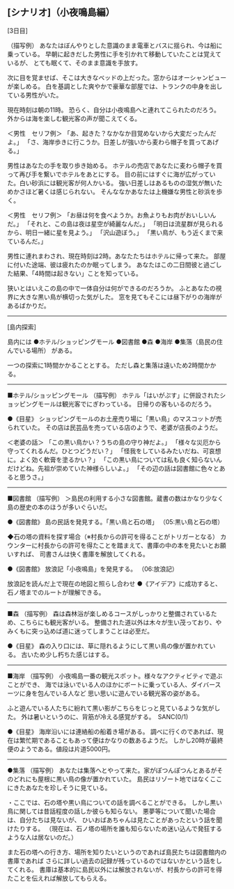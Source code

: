 [シナリオ]（小夜鳴島編）
--------------------------------------
[3日目]

（描写例）
あなたはぼんやりとした意識のまま電車とバスに揺られ、今は船に乗っている。
早朝に起きだした男性に手を引かれて移動していたことは覚えているが、
とても眠くて、そのまま意識を手放す。

次に目を覚ませば、そこは大きなベッドの上だった。窓からはオーシャンビューが楽しめる。
白を基調とした爽やかで豪華な部屋では、トランクの中身を出している男性がいた。

現在時刻は朝の11時。
恐らく、自分は小夜鳴島へと連れてこられたのだろう。
外からは海を楽しむ観光客の声が聞こえてくる。

＜男性　セリフ例＞
「あ、起きた？なかなか目覚めないから大変だったんだよ。」
「さ、海岸歩きに行こうか。日差しが強いから麦わら帽子を買ってあげる。」

男性はあなたの手を取り歩き始める。
ホテルの売店であなたに麦わら帽子を買って再び手を繋いでホテルをあとにする。
目の前にはすぐに海が広がっていた。白い砂浜には観光客が何人かいる。
強い日差しはあるものの湿気が無いためかさほど暑くは感じられない。
そんななかあなたは上機嫌な男性と砂浜を歩く。

＜男性　セリフ例＞
「お昼は何を食べようか。お魚よりもお肉がおいしいんだ。」
「それと、この島は夜は星空が綺麗なんだ。」
「明日は流星群が見られるから、明日一緒に星を見よう。」
「沢山遊ぼう。」
「黒い鳥が、もう近くまで来ているんだ。」

男性に連れまわされ、現在時刻は2時。あなたたちはホテルに帰って来た。
部屋に付いた途端、彼は疲れたのか眠ってしまう。
あなたはこの二日間彼と過ごした結果、「4時間は起きない」ことを知っている。

狭いとはいえこの島の中で一体自分は何ができるのだろうか。
ふとあなたの視界に大きな黒い鳥が横切った気がした。
窓を見てもそこには昼下がりの海岸があるばかりだ。

-----------

[島内探索]

島内には
●ホテル/ショッピングモール
●図書館
●森
●海岸
●集落（島民の住んでいる場所）
がある。

一つの探索に1時間かかることとする。
ただし森と集落は遠いため2時間かかる。

------------

■ホテル/ショッピングモール
（描写例）
ホテル「はいがぷす」に併設されたショッピングモールは観光客でにぎわっている。
日帰りの客もいるのだろう。

●《目星》
ショッピングモールのお土産売り場に「黒い鳥」のマスコットが売られていた。
その店は民芸品を売っている店のようで、老婆が店長のようだ。

＜老婆の話＞
「この黒い鳥かい？うちの島の守り神だよ。」
「様々な災厄から守ってくれるんだ。ひとつどうだい？」
「怪我をしているみたいだね、可哀想に。よく効く軟膏を塗るかい？」
「この黒い鳥については私も良く知らないんだけどね。先祖が崇めていた神様らしいよ。」
「その辺の話は図書館に色々とあると思うさ。」

--------------

■図書館
（描写例）
＞島民の利用する小さな図書館。蔵書の数はかなり少なく島の歴史の本のほうが多いぐらいだ。

●《図書館》
島の民話を発見する。「黒い鳥と石の塔」
（05:黒い鳥と石の塔）



◆石の塔の資料を探す場合（※村長からの許可を得ることがトリガーとなる）
カウンターに村長からの許可を得たことを踏まえて、書庫の中の本を見たいとお願いすれば、
司書さんは快く書庫を解放してくれる。

●《図書館》
放浪記「小夜鳴島」を発見する。
（06:放浪記）

放浪記を読んだ上で現在の地図と照らし合わせ
●《アイデア》に成功すると、石ノ塔までのルートが理解できる。


---------------

■森
（描写例）
森は森林浴が楽しめるコースがしっかりと整備されているため、こちらにも観光客がいる。
整備された道以外は木々が生い茂っており、やみくもに突っ込めば道に迷ってしまうことは必至だ。

●《目星》
森の入り口には、草に隠れるようにして黒い鳥の像が置かれている。
古いため少し朽ちた感じはする。

---------------

■海岸
（描写例）
小夜鳴島一番の観光スポット。様々なアクティビティで遊ぶことができ、
海では泳いでいる人のほかにボートに乗っている人、ダイバースーツに身を包んでいる人など
思い思いに遊んでいる観光客の姿がある。

ふと遊んでいる人たちに紛れて黒い影がこちらをじっと見ているような気がした。
外は暑いというのに、背筋が冷える感覚がする。　SANC(0/1)

●《目星》
海岸沿いには連絡船の船着き場がある。
調べに行くのであれば、現在は繁忙期であることもあって便はかなりの数あるようだ。
しかし20時が最終便のようである。値段は片道5000円。

---------------

●集落
（描写例）
あなたは集落へとやって来た。家がぽつんぽつんとあるがそのどれにも屋根に黒い鳥の像が置かれていた。
島民はリゾート地ではなくここにきたあなたを珍しそうに見ている。

・ここでは、石の塔や黒い鳥についての話を調べることができる。
しかし黒い鳥に関しては昔話程度の話しか彼らも知らない。
悪夢等について聞いた場合は、自分たちは見ないが、
ひいおばあちゃんは見たことがあったという話を聞けたりする。
（現在は、石ノ塔の場所を誰も知らないため迷い込んで発狂するような人は居ないのだ。）

また石の塔への行き方、場所を知りたいというのであれば島民たちは図書館内の書庫であれば
さらに詳しい過去の記録が残っているのではないかという話をしてくれる。
書庫は基本的に島民以外には解放されないが、村長からの許可を得たことを伝えれば解放してもらえる。
